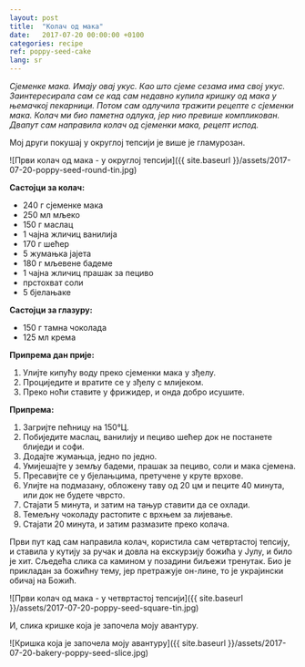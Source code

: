 ```yaml
---
layout: post
title:  "Колач од мака"
date:   2017-07-20 00:00:00 +0100
categories: recipe
ref: poppy-seed-cake
lang: sr
---
```


*Сјеменке мака. Имају овај укус. Као што сјеме сезама има свој укус. Заинтересирала сам се кад сам недавно купила кришку од мака у њемачкој пекарници. Потом сам одлучила тражити рецепте с сјеменки мака. Колач ми био паметна одлука, јер нио превише компликован. Двапут сам направила колач од сјеменки мака, рецепт испод.*

Мој други покушај у округлој тепсији је више је гламурозан.

![Први колач од мака - у округлој тепсији]({{ site.baseurl }}/assets/2017-07-20-poppy-seed-round-tin.jpg)

**Састојци за колач:**
* 240 г сјеменке мака
* 250 мл мљеко
* 150 г маслац
* 1 чајна жличиц ванилија
* 170 г шећер
* 5 жумањка јајета
* 180 г мљевене бадеме
* 1 чајна жличиц прашак за пециво
* прстохват соли
* 5 бјелањаке

**Састојци за глазуру:**
* 150 г тамна чоколада
* 125 мл крема

**Припрема дан прије:**
1. Улијте кипућу воду преко сјеменки мака у зђелу.
2. Проциједите и вратите се у зђелу с млијеком.
3. Преко ноћи ставите у фрижидер, и онда добро исушите.

**Припрема:**
1. Загријте пећницу на  150°Ц.
2. Побиједите маслац, ванилију и пециво шећер док не постанете блиједи и софи.
3. Додајте жумањца, једно по једно.
4. Умијешајте у земљу бадеми, прашак за пециво, соли и мака сјемена.
5. Пресавијте се у бјелањцима, претучене у круте врхове.
6. Улијте на подмазану, обложену таву од 20 цм и пеците 40 минута, или док не будете чврсто.
7. Стајати 5 минута, и затим на тањур ставити да се охлади.
8. Темељну чоколаду растопите с врхњем за лијевање.
9. Стајати 20 минута, и затим размазите преко колача.

Први пут кад сам направила колач, користила сам четвртастој тепсију, и ставила у кутију за ручак и довла на екскурзију божића у Јулу, и било је хит. Сљедећа слика са камином у позадини биљежи тренутак. Био је прикладан за божићну тему, јер претражује он-лине, то је украјински обичај на Божић.

![Први колач од мака - у четвртастој тепсији]({{ site.baseurl }}/assets/2017-07-20-poppy-seed-square-tin.jpg)

И, слика кришке која је започела моју авантуру.

![Кришка која је започела моју авантуру]({{ site.baseurl }}/assets/2017-07-20-bakery-poppy-seed-slice.jpg)
